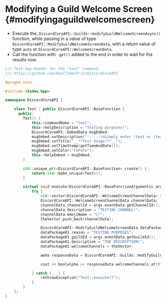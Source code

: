 Modifying a Guild Welcome Screen {#modifyingaguildwelcomescreen}
============
- Execute the, `DiscordCoreAPI::Guilds::modifyGuildWelcomeScreenAsync()` function, while passing in a value of type `DiscordCoreAPI::ModifyGuildWelcomeScreenData`, with a return value of type `auto` or `DiscordCoreAPI::WelcomeScreenData`.
- Call the function with `.get()` added to the end in order to wait for the results now.

```cpp
/// Test.hpp-Header for the "test" command.
/// https://github.com/RealTimeChris/DiscordCoreAPI

#pragma once

#include <Index.hpp>

namespace DiscordCoreAPI {

	class Test : public DiscordCoreAPI::BaseFunction {
	  public:
		Test() {
			this->commandName = "test";
			this->helpDescription = "Testing purposes!";
			DiscordCoreAPI::EmbedData msgEmbed;
			msgEmbed.setDescription("------\nSimply enter !test or /test!\n------");
			msgEmbed.setTitle("__**Test Usage:**__");
			msgEmbed.setTimeStamp(getTimeAndDate());
			msgEmbed.setColor("FeFeFe");
			this->helpEmbed = msgEmbed;
		}

		std::unique_ptr<DiscordCoreAPI::BaseFunction> create() {
			return std::make_unique<Test>();
		}

		virtual void execute(DiscordCoreAPI::BaseFunctionArguments& args) {
			try {
				std::vector<DiscordCoreAPI::WelcomeScreenChannelData> theVector;
				DiscordCoreAPI::WelcomeScreenChannelData channelData;
				channelData.channelId = args.eventData.getChannelId();
				channelData.description = "TESTING CHANNEL!";
				channelData.emojiName = "🏳";
				theVector.push_back(channelData);

				DiscordCoreAPI::ModifyGuildWelcomeScreenData dataPackage01;
				dataPackage01.reason = "TESTING PURPOSES";
				dataPackage01.guildId = args.eventData.getGuildId();
				dataPackage01.description = "THE DESCRIPTION!";
				dataPackage01.welcomeChannels = theVector;

				auto responseData = DiscordCoreAPI::Guilds::modifyGuildWelcomeScreenAsync(dataPackage01).get();

				cout << boolalpha << responseData.welcomeChannels.at(0).channelId << endl;

			} catch (...) {
				rethrowException("Test::execute()");
			}
		}
	};
}
```

